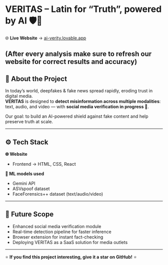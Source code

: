 # VERITAS – Latin for “Truth”, powered by AI 🛡️🤖

🌐 **Live Website** → [ai-verity.lovable.app](https://ai-verity.lovable.app/)

(After every analysis make sure to refresh our website for correct results and accuracy)
---

## 📌 About the Project
In today’s world, deepfakes & fake news spread rapidly, eroding trust in digital media.  
**VERITAS** is designed to **detect misinformation across multiple modalities**: text, audio, and video — with **social media verification in progress 🚧**.  

Our goal: to build an AI-powered shield against fake content and help preserve truth at scale.

---

## ⚙️ Tech Stack
**🌐 Website**
- Frontend → HTML, CSS, React  

**🧠 ML models used**
- Gemini API  
- ASVspoof dataset
- FaceForensics++ dataset
(text/audio/video)
 
---

## 🚀 Future Scope
- Enhanced social media verification module  
- Real-time detection pipeline for faster inference  
- Browser extension for instant fact-checking  
- Deploying VERITAS as a SaaS solution for media outlets  

---

⭐ **If you find this project interesting, give it a star on GitHub!** ⭐  
